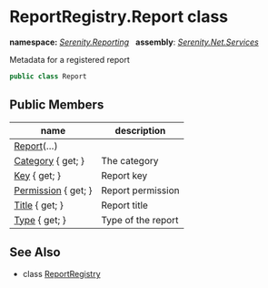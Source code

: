 # ReportRegistry.Report class
**namespace:** *[Serenity.Reporting](../README.md#serenity.reporting-namespace)*   **assembly**: *[Serenity.Net.Services](../README.md)*

Metadata for a registered report

```csharp
public class Report
```

## Public Members

| name | description |
| --- | --- |
| [Report](ReportRegistry.Report/Report.md)(…) |  |
| [Category](ReportRegistry.Report/Category.md) { get; } | The category |
| [Key](ReportRegistry.Report/Key.md) { get; } | Report key |
| [Permission](ReportRegistry.Report/Permission.md) { get; } | Report permission |
| [Title](ReportRegistry.Report/Title.md) { get; } | Report title |
| [Type](ReportRegistry.Report/Type.md) { get; } | Type of the report |

## See Also

* class [ReportRegistry](ReportRegistry.md)